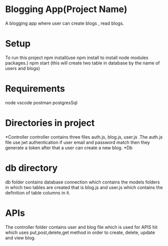 # Blogging App(Project Name)
 A blogging app where  user can create blogs , read blogs.
 
 # Setup
 To run this project
 npm install(use npm install to install node modules packages.)
 npm start
 (this will create two table in database by the name of users and blogs)
 
 # Requirements
 node
 vscode
 postman postgresSql
 
 # Directories in project
 *Controller
 controller contains three files auth.js, blog.js, user.js .The auth.js file use jwt authentication
 if user email and password match then they generate a token after that a user can create a new blog.
 *Db
 
 
 # db directory
 db folder contains database connection which contains the models folders in which
 two tables are created that is blog.js and user.js which contains the definition of table columns
 in it.
 
 # APIs
 
 The controller folder contains user and blog file which is used for APIS hit which uses 
 put,post,delete,get method in order to create, delete, update and view blog.
